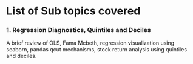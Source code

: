 # List of Sub topics covered

### 1. Regression Diagnostics, Quintiles and Deciles
A brief review of OLS, Fama Mcbeth, regression visualization using seaborn, pandas qcut mechanisms, stock return analysis using quintiles and deciles.